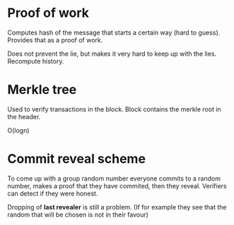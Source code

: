 
# Proof of work
Computes hash of the message that starts a certain way (hard to guess).
Provides that as a proof of work.

Does not prevent the lie, but makes it very hard to keep up with the lies. Recompute history. 

# Merkle tree
Used to verify transactions in the block.
Block contains the merkle root in the header.

O(logn) 

# Commit reveal scheme
To come up with a group random number everyone commits to a random number, makes a proof that they have commited, then they reveal.
Verifiers can detect if they were honest.

Dropping of **last revealer** is still a problem. (If for example they see that the random that will be chosen is not in their favour)
